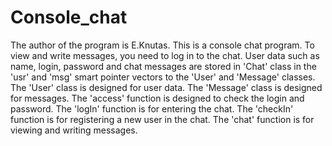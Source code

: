 # Console_chat
The author of the program is E.Knutas. 
This is a console chat program. To view and write messages, you need to log in to the chat. User data such as name, login, password and chat messages are stored in 'Chat' class in the 'usr' and 'msg' smart pointer vectors to the 'User' and 'Message' classes. 
The 'User' class is designed for user data. The 'Message' class is designed for messages. The 'access' function is designed to check the login and password. The 'logIn' function is for entering the chat. The 'checkIn' function is for registering a new user in the chat. The 'chat' function is for viewing and writing messages.
